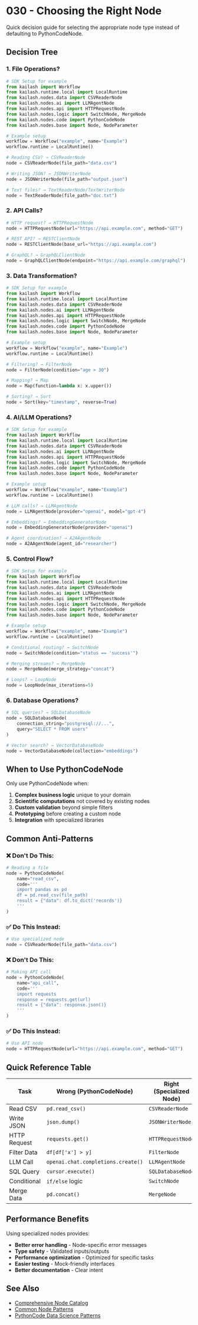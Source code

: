 # 030 - Choosing the Right Node

Quick decision guide for selecting the appropriate node type instead of defaulting to PythonCodeNode.

## Decision Tree

### 1. File Operations?
```python
# SDK Setup for example
from kailash import Workflow
from kailash.runtime.local import LocalRuntime
from kailash.nodes.data import CSVReaderNode
from kailash.nodes.ai import LLMAgentNode
from kailash.nodes.api import HTTPRequestNode
from kailash.nodes.logic import SwitchNode, MergeNode
from kailash.nodes.code import PythonCodeNode
from kailash.nodes.base import Node, NodeParameter

# Example setup
workflow = Workflow("example", name="Example")
workflow.runtime = LocalRuntime()

# Reading CSV? → CSVReaderNode
node = CSVReaderNode(file_path="data.csv")

# Writing JSON? → JSONWriterNode
node = JSONWriterNode(file_path="output.json")

# Text files? → TextReaderNode/TextWriterNode
node = TextReaderNode(file_path="doc.txt")

```

### 2. API Calls?
```python
# HTTP request? → HTTPRequestNode
node = HTTPRequestNode(url="https://api.example.com", method="GET")

# REST API? → RESTClientNode
node = RESTClientNode(base_url="https://api.example.com")

# GraphQL? → GraphQLClientNode
node = GraphQLClientNode(endpoint="https://api.example.com/graphql")

```

### 3. Data Transformation?
```python
# SDK Setup for example
from kailash import Workflow
from kailash.runtime.local import LocalRuntime
from kailash.nodes.data import CSVReaderNode
from kailash.nodes.ai import LLMAgentNode
from kailash.nodes.api import HTTPRequestNode
from kailash.nodes.logic import SwitchNode, MergeNode
from kailash.nodes.code import PythonCodeNode
from kailash.nodes.base import Node, NodeParameter

# Example setup
workflow = Workflow("example", name="Example")
workflow.runtime = LocalRuntime()

# Filtering? → FilterNode
node = FilterNode(condition="age > 30")

# Mapping? → Map
node = Map(function=lambda x: x.upper())

# Sorting? → Sort
node = Sort(key="timestamp", reverse=True)

```

### 4. AI/LLM Operations?
```python
# SDK Setup for example
from kailash import Workflow
from kailash.runtime.local import LocalRuntime
from kailash.nodes.data import CSVReaderNode
from kailash.nodes.ai import LLMAgentNode
from kailash.nodes.api import HTTPRequestNode
from kailash.nodes.logic import SwitchNode, MergeNode
from kailash.nodes.code import PythonCodeNode
from kailash.nodes.base import Node, NodeParameter

# Example setup
workflow = Workflow("example", name="Example")
workflow.runtime = LocalRuntime()

# LLM calls? → LLMAgentNode
node = LLMAgentNode(provider="openai", model="gpt-4")

# Embeddings? → EmbeddingGeneratorNode
node = EmbeddingGeneratorNode(provider="openai")

# Agent coordination? → A2AAgentNode
node = A2AAgentNode(agent_id="researcher")

```

### 5. Control Flow?
```python
# SDK Setup for example
from kailash import Workflow
from kailash.runtime.local import LocalRuntime
from kailash.nodes.data import CSVReaderNode
from kailash.nodes.ai import LLMAgentNode
from kailash.nodes.api import HTTPRequestNode
from kailash.nodes.logic import SwitchNode, MergeNode
from kailash.nodes.code import PythonCodeNode
from kailash.nodes.base import Node, NodeParameter

# Example setup
workflow = Workflow("example", name="Example")
workflow.runtime = LocalRuntime()

# Conditional routing? → SwitchNode
node = SwitchNode(condition="status == 'success'")

# Merging streams? → MergeNode
node = MergeNode(merge_strategy="concat")

# Loops? → LoopNode
node = LoopNode(max_iterations=5)

```

### 6. Database Operations?
```python
# SQL queries? → SQLDatabaseNode
node = SQLDatabaseNode(
    connection_string="postgresql://...",
    query="SELECT * FROM users"
)

# Vector search? → VectorDatabaseNode
node = VectorDatabaseNode(collection="embeddings")

```

## When to Use PythonCodeNode

Only use PythonCodeNode when:

1. **Complex business logic** unique to your domain
2. **Scientific computations** not covered by existing nodes
3. **Custom validation** beyond simple filters
4. **Prototyping** before creating a custom node
5. **Integration** with specialized libraries

## Common Anti-Patterns

### ❌ Don't Do This:
```python
# Reading a file
node = PythonCodeNode(
    name="read_csv",
    code='''
    import pandas as pd
    df = pd.read_csv(file_path)
    result = {"data": df.to_dict('records')}
    '''
)

```

### ✅ Do This Instead:
```python
# Use specialized node
node = CSVReaderNode(file_path="data.csv")

```

### ❌ Don't Do This:
```python
# Making API call
node = PythonCodeNode(
    name="api_call",
    code='''
    import requests
    response = requests.get(url)
    result = {"data": response.json()}
    '''
)

```

### ✅ Do This Instead:
```python
# Use API node
node = HTTPRequestNode(url="https://api.example.com", method="GET")

```

## Quick Reference Table

| Task | Wrong (PythonCodeNode) | Right (Specialized Node) |
|------|------------------------|--------------------------|
| Read CSV | `pd.read_csv()` | `CSVReaderNode` |
| Write JSON | `json.dump()` | `JSONWriterNode` |
| HTTP Request | `requests.get()` | `HTTPRequestNode` |
| Filter Data | `df[df['x'] > y]` | `FilterNode` |
| LLM Call | `openai.chat.completions.create()` | `LLMAgentNode` |
| SQL Query | `cursor.execute()` | `SQLDatabaseNode` |
| Conditional | `if/else` logic | `SwitchNode` |
| Merge Data | `pd.concat()` | `MergeNode` |

## Performance Benefits

Using specialized nodes provides:
- **Better error handling** - Node-specific error messages
- **Type safety** - Validated inputs/outputs
- **Performance optimization** - Optimized for specific tasks
- **Easier testing** - Mock-friendly interfaces
- **Better documentation** - Clear intent

## See Also
- [Comprehensive Node Catalog](../nodes/comprehensive-node-catalog.md)
- [Common Node Patterns](004-common-node-patterns.md)
- [PythonCode Data Science Patterns](029-pythoncode-data-science-patterns.md)
